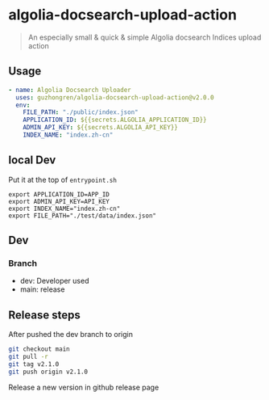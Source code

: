 # algolia-docsearch-upload-action

> An especially small & quick & simple Algolia docsearch Indices upload action

## Usage


```yaml
- name: Algolia Docsearch Uploader
  uses: guzhongren/algolia-docsearch-upload-action@v2.0.0
  env:
    FILE_PATH: "./public/index.json"
    APPLICATION_ID: ${{secrets.ALGOLIA_APPLICATION_ID}}
    ADMIN_API_KEY: ${{secrets.ALGOLIA_API_KEY}}
    INDEX_NAME: "index.zh-cn"
```

## local Dev

Put it at the top of `entrypoint.sh`

```shell
export APPLICATION_ID=APP_ID
export ADMIN_API_KEY=API_KEY
export INDEX_NAME="index.zh-cn"
export FILE_PATH="./test/data/index.json"
```

## Dev

### Branch

- dev: Developer used
- main: release

## Release steps

After pushed the dev branch to origin

```sh
git checkout main
git pull -r
git tag v2.1.0
git push origin v2.1.0
```

Release a new version in github release page
